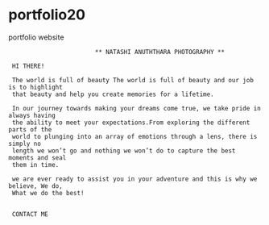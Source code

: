 # portfolio20
portfolio website

                            ** NATASHI ANUTHTHARA PHOTOGRAPHY **
                            
     HI THERE!
     
     The world is full of beauty The world is full of beauty and our job is to highlight
     that beauty and help you create memories for a lifetime.
     
     In our journey towards making your dreams come true, we take pride in always having
     the ability to meet your expectations.From exploring the different parts of the 
     world to plunging into an array of emotions through a lens, there is simply no
     length we won’t go and nothing we won’t do to capture the best moments and seal 
     them in time.
     
     we are ever ready to assist you in your adventure and this is why we believe, We do, 
     What we do the best!
     
     
     CONTACT ME


         
